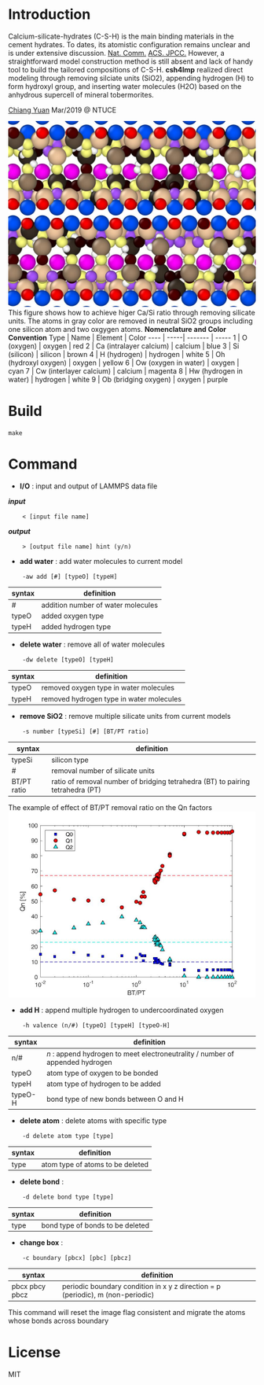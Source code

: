 # Introduction
Calcium-silicate-hydrates (C-S-H) is the main binding materials in the cement hydrates. To dates, its atomistic configuration remains unclear and is under extensive discussion. [Nat. Comm.](https://doi.org/10.1038/ncomms5960) [ACS. JPCC.](https://doi.org/10.1021/acs.jpcc.7b02439) However, a straightforward model construction method is still absent and lack of handy tool to build the tailored compositions of C-S-H. __csh4lmp__ realized direct modeling through removing silciate units (SiO2), appending hydrogen (H) to form hydroxyl group, and inserting water molecules (H2O) based on the anhydrous supercell of mineral tobermorites. 

[Chiang Yuan](www.linkedin.com/in/yuanchiang) Mar/2019 @ NTUCE

![Removal Regime](/image/removal.jpg)
This figure shows how to achieve higer Ca/Si ratio through removing silicate units. The atoms in gray color are removed in neutral SiO2 groups including one silicon atom and two oxgygen atoms. 
__Nomenclature and Color Convention__
Type | Name | Element | Color
---- | -----| ------- | -----
1 | O (oxygen) | oxygen | red
2 | Ca (intralayer calcium) | calcium | blue
3 | Si (silicon) | silicon | brown
4 | H (hydrogen) | hydrogen | white
5 | Oh (hydroxyl oxygen) | oxygen | yellow
6 | Ow (oxygen in water) | oxygen | cyan
7 | Cw (interlayer calcium) | calcium | magenta
8 | Hw (hydrogen in water) | hydrogen | white
9 | Ob (bridging oxygen) | oxygen | purple

# Build

```
make
```

# Command

- __I/O__ : input and output of LAMMPS data file

**_input_**
```
	< [input file name]
```
**_output_**
```
	> [output file name] hint (y/n)
```
- __add water__ : add water molecules to current model

```
	-aw add [#] [typeO] [typeH]        
```
syntax | definition
------ | ----------
\# | addition number of water molecules
typeO | added oxygen type
typeH | added hydrogen type

- __delete water__ : remove all of water molecules
```
	-dw delete [typeO] [typeH]
```
syntax | definition
------ | ----------
typeO | removed oxygen type in water molecules
typeH | removed hydrogen type in water molecules

- __remove SiO2__ : remove multiple silicate units from current models
```
	-s number [typeSi] [#] [BT/PT ratio]
```
syntax | definition
------ | ----------
typeSi | silicon type
\# | removal number of silicate units
BT/PT ratio | ratio of removal number of bridging tetrahedra (BT) to pairing tetrahedra (PT)

The example of effect of BT/PT removal ratio on the Qn factors
![BT/PT](/image/1.57.jpg)


- __add H__ : append multiple hydrogen to undercoordinated oxygen
```
	-h valence (n/#) [typeO] [typeH] [typeO-H] 
```
syntax | definition
------ | ----------
n/\# | _n_ : append hydrogen to meet electroneutrality / number of appended hydrogen
typeO | atom type of oxygen to be bonded
typeH | atom type of hydrogen to be added
typeO-H | bond type of new bonds between O and H

- __delete atom__ : delete atoms with specific type
```
	-d delete atom type [type]
```
syntax | definition
------ | ----------
type | atom type of atoms to be deleted
- __delete bond__ :
```
	-d delete bond type [type]                 
```
syntax | definition
------ | ----------
type | bond type of bonds to be deleted
- __change box__ :
```
	-c boundary [pbcx] [pbc] [pbcz]                 
```
syntax | definition
------ | ----------
pbcx pbcy pbcz | periodic boundary condition in x y z direction = p (periodic), m (non-periodic)

This command will reset the image flag consistent and migrate the atoms whose bonds across boundary
# License
MIT
